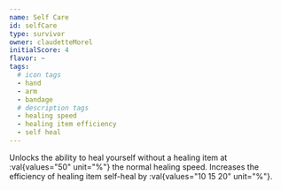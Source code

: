 ```yaml
---
name: Self Care
id: selfCare
type: survivor
owner: claudetteMorel
initialScore: 4
flavor: ~
tags:
  # icon tags
  - hand
  - arm
  - bandage
  # description tags
  - healing speed
  - healing item efficiency
  - self heal
---
```


Unlocks the ability to heal yourself without a healing item at :val{values="50" unit="%"} the normal healing speed. Increases the efficiency of healing item self-heal by :val{values="10 15 20" unit="%"}.
